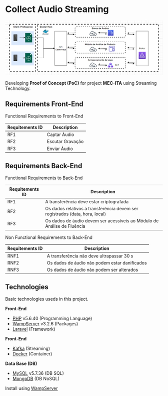 # Collect Audio Streaming

![](img/architecture-streaming.png)

Developing **Proof of Concept (PoC)** for project **MEC-ITA** using Streaming Technology.

## Requirements Front-End

Functional Requirements to Front-End

| Requitements ID  | Description  |
|---|---|
|  RF1 | Captar Áudio  |
|  RF2 | Escutar Gravação  |
|  RF3 | Enviar Áudio  |

## Requirements Back-End

Functional Requirements to Back-End

| Requitements ID  | Description  |
|---|---|
|  RF1 | A transferência deve estar criptografada  |
|  RF2 | Os dados relativos à transferência devem ser registrados (data, hora, local)  |
|  RF3 | Os dados de áudio devem ser acessíveis ao Módulo de Análise de Fluência  |

Non Functional Requirements to Back-End

| Requitements ID  | Description  |
|---|---|
|  RNF1 | A transferência não deve ultrapassar 30 s  |
|  RNF2 | Os dados de áudio não podem estar danificados  |
|  RNF3 | Os dados de áudio não podem ser alterados  |

## Technologies

Basic technologies useds in this project.

**Front-End**

* [PHP](https://www.php.net/) v5.6.40 (Programming Language)
* [WampServer](https://www.wampserver.com/en/) v3.2.6 (Packages)
* [Laravel](https://laravel.com/) (Framework)

**Front-End**

* [Kafka](https://kafka.apache.org/) (Streaming)
* [Docker](https://www.docker.com/) (Container)

**Data Base (DB)**

* [MySQL](https://www.mysql.com/) v5.7.36 (DB SQL)
* [MongoDB](https://www.mongodb.com/) (DB NoSQL)

Install using [WampServer](https://www.wampserver.com/en/)

